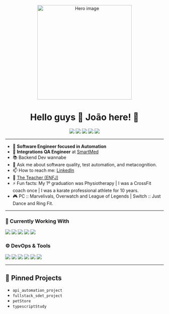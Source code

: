 <!-- 👋 Hi, I’m João! -->
<p align="center">
  <img src="./assets/hero-laptop.png" alt="Hero image" width="300"/>
</p>
<h1 align="center">Hello guys <span>👋</span> João here! <span>🦄</span></h1>

<p align="center">
  <!-- Interest badges -->
  <img src="https://img.shields.io/badge/💜-Tests-9cf">
  <img src="https://img.shields.io/badge/💜-Automation-9cf">
  <img src="https://img.shields.io/badge/💜-Games-9cf">
  <img src="https://img.shields.io/badge/💜-Music-9cf">
  <img src="https://img.shields.io/badge/💜-BackEnd-9cf">
</p>

---

- 👾 **Software Engineer focused in Automation**  
- 🤖 **Integrations QA Engineer** at [SmartMed](https://github.com/orgs/SmartMed)  
- 📚 Backend Dev wannabe  
- 💬 Ask me about software quality, test automation, and metacognition.  
- 📫 How to reach me: [LinkedIn](https://linkedin.com/in/your‐profile)  
- 🎈 [The Teacher (ENFJ)](https://www.16personalities.com/enfj-personality)  
- ⚡ Fun facts: My 1º graduation was Physiotherapy | I was a CrossFit coach once | I was a karate professional athlete for 10 years.  
- 🎮 PC :: Marvelivals, Overwatch and League of Legends | Switch :: Just Dance and Ring Fit.  

---

### 🧰 Currently Working With  
<p>
  <img src="https://img.shields.io/badge/JavaScript-F7DF1E?logo=javascript&logoColor=black">
  <img src="https://img.shields.io/badge/TypeScript-3178C6?logo=typescript&logoColor=white">
  <img src="https://img.shields.io/badge/Jest-C21325?logo=jest&logoColor=white">
  <img src="https://img.shields.io/badge/Playwright-000000?logo=playwright&logoColor=white">
  <img src="https://img.shields.io/badge/Cypress-17202C?logo=cypress&logoColor=white">
</p>

### ⚙️ DevOps & Tools  
<p>
  <img src="https://img.shields.io/badge/GitHub-181717?logo=github&logoColor=white">
  <img src="https://img.shields.io/badge/Docker-2496ED?logo=docker&logoColor=white">
  <img src="https://img.shields.io/badge/Linux-FCC624?logo=linux&logoColor=black">
  <img src="https://img.shields.io/badge/VSCode-007ACC?logo=visual-studio-code&logoColor=white">
  <img src="https://img.shields.io/badge/Insomnia-4000BF?logo=insomnia&logoColor=white">
  <img src="https://img.shields.io/badge/Postman-FF6C37?logo=postman&logoColor=white">
</p>

---

## 🚀 Pinned Projects
<!-- GitHub will render this nice card UI automatically -->
<!-- Just go to your profile → Customize your pins → select these repos -->
- `api_automation_project`
- `fullstack_sdet_project`
- `petStore`
- `typescriptStudy`
